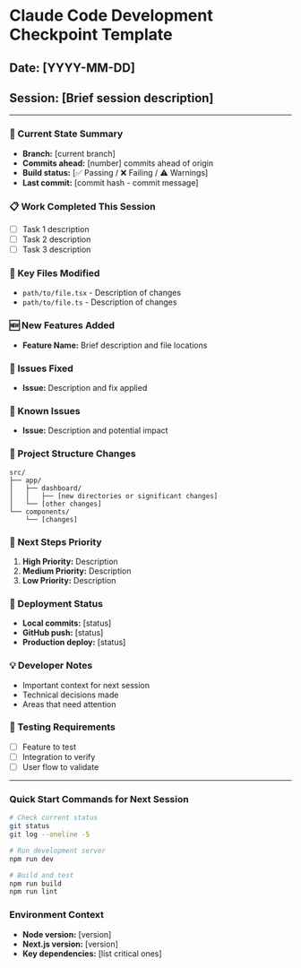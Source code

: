 # Claude Code Development Checkpoint Template

## Date: [YYYY-MM-DD]
## Session: [Brief session description]

---

### 🎯 Current State Summary
- **Branch:** [current branch]
- **Commits ahead:** [number] commits ahead of origin
- **Build status:** [✅ Passing / ❌ Failing / ⚠️ Warnings]
- **Last commit:** [commit hash - commit message]

### 📋 Work Completed This Session
- [ ] Task 1 description
- [ ] Task 2 description
- [ ] Task 3 description

### 🔧 Key Files Modified
- `path/to/file.tsx` - Description of changes
- `path/to/file.ts` - Description of changes

### 🆕 New Features Added
- **Feature Name:** Brief description and file locations

### 🐛 Issues Fixed
- **Issue:** Description and fix applied

### 🚨 Known Issues
- **Issue:** Description and potential impact

### 📁 Project Structure Changes
```
src/
├── app/
│   ├── dashboard/
│   │   ├── [new directories or significant changes]
│   └── [other changes]
└── components/
    └── [changes]
```

### 🔄 Next Steps Priority
1. **High Priority:** Description
2. **Medium Priority:** Description  
3. **Low Priority:** Description

### 🚀 Deployment Status
- **Local commits:** [status]
- **GitHub push:** [status]
- **Production deploy:** [status]

### 💡 Developer Notes
- Important context for next session
- Technical decisions made
- Areas that need attention

### 🧪 Testing Requirements
- [ ] Feature to test
- [ ] Integration to verify
- [ ] User flow to validate

---

### Quick Start Commands for Next Session
```bash
# Check current status
git status
git log --oneline -5

# Run development server
npm run dev

# Build and test
npm run build
npm run lint
```

### Environment Context
- **Node version:** [version]
- **Next.js version:** [version]
- **Key dependencies:** [list critical ones]